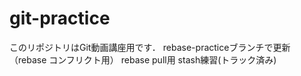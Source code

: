 # git-practice
このリポジトリはGit動画講座用です．
rebase-practiceブランチで更新（rebase コンフリクト用）
rebase pull用
stash練習(トラック済み)
